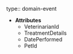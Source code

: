 type:: domain-event

- **Attributes**
	- VeterinarianId
	- TreatmentDetails
	- DatePerformed
	- PetId